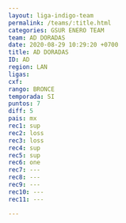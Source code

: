 ```yaml
---
layout: liga-indigo-team
permalink: /teams/:title.html
categories: GSUR ENERO TEAM
team: AD DORADAS
date: 2020-08-29 10:29:20 +0700
title: AD DORADAS
ID: AD
region: LAN
ligas: 
cxf: 
rango: BRONCE
temporada: SI
puntos: 7
diff: 5
pais: mx
rec1: sup
rec2: loss
rec3: loss
rec4: sup
rec5: sup
rec6: one
rec7: ---
rec8: ---
rec9: ---
rec10: ---
rec11: ---

---
```

